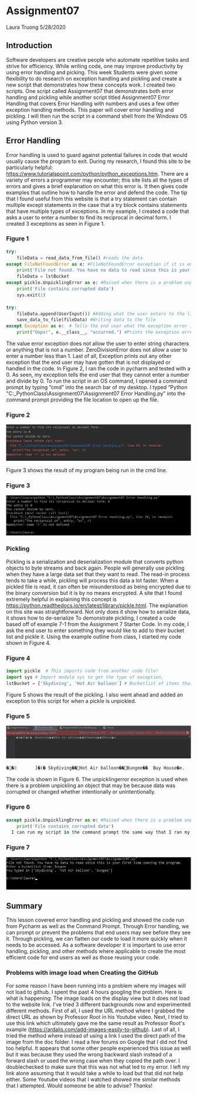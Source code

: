 # **Assignment07**  
  Laura Truong 5/28/2020 

## **Introduction**  
Software developers are creative people who automate repetitive tasks and strive for efficiency. While writing code, one may improve productivity by using error handling and picking. This week Students were given some flexibility to do research on exception handling and pickling and create a new script that demonstrates how these concepts work.  I created two scripts. One script called Assignment07 that demonstrates both error handling and pickling while another script titled Assignment07 Error Handling that covers Error Handling with numbers and uses a few other exception handling methods. This paper will cover error handling and pickling. I will then run the script in a command shell from the Windows OS using Python version 3.  

## **Error Handling**  
Error handling is used to guard against potential failures in code that would usually cause the program to exit. During my research, I found this site to be particularly helpful: https://www.tutorialspoint.com/python/python_exceptions.htm. There are a variety of errors a programmer may encounter; this site lists all the types of errors and gives a brief explanation on what this error is. It then gives code examples that outline how to handle the error and defend the code. The tip that I found useful from this website is that a try statement can contain multiple except statements in the case that a try block contains statements that have multiple types of exceptions. In my example, I created a code that asks a user to enter a number to find its reciprocal in decimal form. I created 3 exceptions as seen in Figure 1.   

### Figure 1
```python
try:
    fileData = read_data_from_file() #reads the data
except FileNotFoundError as e: #FileNotFoundError exception if it is end user's first time opening
    print('File not found. You have no data to read since this is your first time opening the program.')
    fileData = lstBucket
except pickle.UnpicklingError as e: #Raised when there is a problem unpickling an object
    print('File contains corrupted data')
    sys.exit(1)

try:
    fileData.append(UserInput()) #Adding what the user enters to the list
    save_data_to_file(fileData) #Writing data to the file
except Exception as e:  # Tells the end user what the exception error is if not defined.
    print("Oops!", e.__class__, "occurred.") #Prints the exception error so the end user can see it.
```

The value error exception does not allow the user to enter string characters or anything that is not a number. ZeroDivisionError does not allow a user to enter a number less than 1. Last of all, Exception prints out any other exception that the end user may have gotten that is not displayed or handled in the code. In Figure 2, I ran the code in pycharm and tested with a 0. As seen, my exception tells the end user that they cannot enter a number and divide by 0. To run the script in an OS command, I opened a command prompt by typing “cmd” into the search bar of my desktop. I typed “Python "C:\_PythonClass\Assignment07\Assignment07 Error Handling.py" into the command prompt providing the file location to open up the file.  

### Figure 2   
![Figure2](https://github.com/laurat-tech/ITFnd100-Mod07/blob/master/docs/Figure2.png)

Figure 3 shows the result of my program being run in the cmd line.

### Figure 3
![](https://github.com/laurat-tech/ITFnd100-Mod07/blob/master/docs/Figure3.png)

### **Pickling**  
Pickling is a serialization and deserialization module that converts python objects to byte streams and back again. People will generally use pickling when they have a large data set that they want to read. The read-in process tends to take a while, pickling will process this data a lot faster. When a pickled file is read, it can often be misunderstood as being encrypted due to the binary conversion but it is by no means encrypted.  A site that I found extremely helpful in explaining this concept is https://python.readthedocs.io/en/latest/library/pickle.html. The explanation on this site was straightforward. Not only does it show how to serialize data, it shows how to de-serialize To demonstrate pickling, I created a code based off of example 7-1 from the Assignment 7 Starter Code. In my code, I ask the end user to enter something they would like to add to their bucket list and pickle it. Using the example outline from class, I started my code shown in Figure 4.   

### Figure 4
```python
import pickle  # This imports code from another code file!
import sys # Import module sys to get the type of exception.
lstBucket = ['Skydiving', 'Hot Air balloon'] # Bucketlist of items that end user will add on to
```

  Figure 5 shows the result of the pickling. I also went ahead and added an exception to this script for when a pickle is unpickled.  
 
### Figure 5
![](https://github.com/laurat-tech/ITFnd100-Mod07/blob/master/docs/Figure5.png)

```python
��8       ]�(�	Skydiving��Hot Air balloon��Bungee��	Buy House�e.
```

  The code is shown in Figure 6. The unpicklingerror exception is used when there is a problem unpickling an object that may be because data was corrupted or changed whether intentionally or unintentionally.   
  
### Figure 6
```python
except pickle.UnpicklingError as e: #Raised when there is a problem unpickling an object
    print('File contains corrupted data')
  I can run my script in the command prompt the same way that I ran my Assignment07 Error Handling script by pasting the file path into the command prompt. Figure 7 shows the result of running my script in the command prompt. 
```

### Figure 7  
![](https://github.com/laurat-tech/ITFnd100-Mod07/blob/master/docs/Figure7.png)  

## **Summary**  
This lesson covered error handling and pickling and showed the code run from Pycharm as well as the Command Prompt.  Through Error handling, we can prompt or prevent the problems that end users may see before they see it. Through pickling, we can flatten our code to load it more quickly when it needs to be accessed. As a software developer it is important to use error handling, pickling, and other methods where applicable to create the most efficient code for end users as well as those reusing your code. 

### Problems with image load when Creating the GitHub
For some reason I have been running into a problem where my images will not load to github. I spent the past 4 hours googling the problem. Here is what is happening: The image loads on the display view but it does not load to the website link. I've tried 3 different backgrounds now and experimented different methods. First of all, I used the URL method where I grabbed the direct URL as shown by Professor Root in his Youtube video. Next, I tried to use this link which ultimately gave me the same result as Professor Root's example (https://ardalis.com/add-images-easily-to-github). Last of all, I tried the method where instead of using a link I used the direct path of the image from the doc folder. I read a few forums on Google that I did not find too helpful. It appears that some other people experienced this issue as well but it was because they used the wrong backward slash instead of a forward slash or used the wrong case when they copied the path over. I doublechecked to make sure that this was not what led to my error. I left my link alone assuming that it would take a while to load but that did not help either. Some Youtube videos that I watched showed me similar methods that I attempted. Would someone be able to advise? Thanks! 
